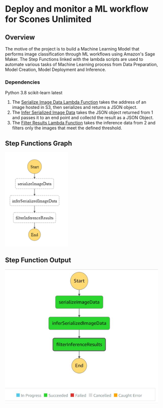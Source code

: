 # Deploy and monitor a ML workflow for Scones Unlimited

## Overview
The motive of the project is to build a Machine Learning Model that performs image classification through ML workflows using Amazon's Sage Maker. The Step Functions 
linked with the lambda scripts are used to automate various tasks of Machine Learning process from Data Preparation, Model Creation, Model Deployment and Inference.

### Dependencies

Python 3.8
scikit-learn latest


1. The [Serialize Image Data Lambda Function](lambda%20functions/serializedImage.py) takes the address of an image hosted in S3, then serializes and returns a JSON
object.
2. The [Infer Serialized Image Data](lambda%20functions/infer_serializedImage.py) takes the JSON object returned from 1 and passes it to an end point and collectd the result
as a JSON Object.
3. The [Filter Results Lambda Function](lambda%20functions/filter_Results.py) takes the inference data from 2 and filters only the images that meet the defined threshold.  

## Step Functions Graph
![Step Functions Graph](img/step%20function.PNG "Step Functions") 

## Step Function Output
![Step Function Output](img/output_step_function.png)
